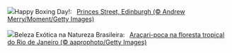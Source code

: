 ![](https://www.bing.com/th?id=OHR.PrincesStreetEdinburgh_EN-GB8368350415_UHD.jpg&w=1000)Happy Boxing Day!:&nbsp;&ensp;[Princes Street, Edinburgh (© Andrew Merry/Moment/Getty Images)](https://www.bing.com/th?id=OHR.PrincesStreetEdinburgh_EN-GB8368350415_UHD.jpg)
<br><br/>
![](https://www.bing.com/th?id=OHR.ToucanetEmpoleirado_PT-BR9974845394_UHD.jpg&w=1000)Beleza Exótica na Natureza Brasileira:&nbsp;&ensp;[Araçari-poca na floresta tropical do Rio de Janeiro (© aaprophoto/Getty Images)](https://www.bing.com/th?id=OHR.ToucanetEmpoleirado_PT-BR9974845394_UHD.jpg)
<br><br/>
